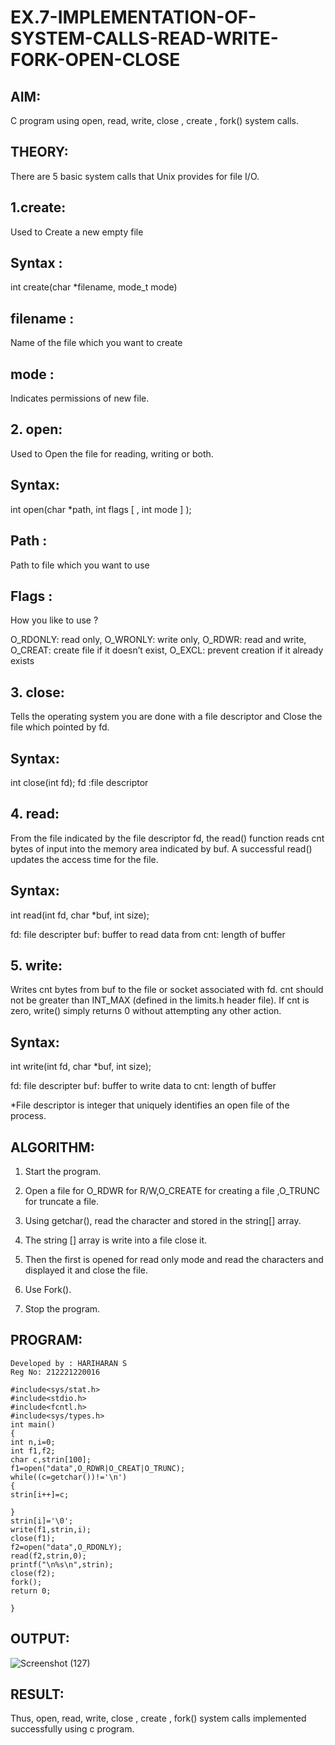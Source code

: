 # EX.7-IMPLEMENTATION-OF-SYSTEM-CALLS-READ-WRITE-FORK-OPEN-CLOSE

## AIM:
C program using open, read, write, close , create , fork() system calls.
## THEORY:
There are 5 basic system calls that Unix provides for file I/O.

## 1.create:
Used to Create a new empty file

## Syntax :
int create(char *filename, mode_t mode)

## filename :
Name of the file which you want to create

## mode :
Indicates permissions of new file.

## 2. open:
Used to Open the file for reading, writing or both.

## Syntax:
int open(char *path, int flags [ , int mode ] );

## Path :
Path to file which you want to use

## Flags :
How you like to use ?

O_RDONLY: read only, O_WRONLY: write only, O_RDWR: read and write, O_CREAT: create file if it doesn’t exist, O_EXCL: prevent creation if it already exists

## 3. close:
Tells the operating system you are done with a file descriptor and Close the file which pointed by fd.

## Syntax:
int close(int fd); fd :file descriptor

## 4. read:
From the file indicated by the file descriptor fd, the read() function reads cnt bytes of input into the memory area indicated by buf. A successful read() updates the access time for the file.

## Syntax:
int read(int fd, char *buf, int size);

fd: file descripter buf: buffer to read data from cnt: length of buffer

## 5. write:
Writes cnt bytes from buf to the file or socket associated with fd. cnt should not be greater than INT_MAX (defined in the limits.h header file). If cnt is zero, write() simply returns 0 without attempting any other action.

## Syntax:
int write(int fd, char *buf, int size);

fd: file descripter buf: buffer to write data to cnt: length of buffer

*File descriptor is integer that uniquely identifies an open file of the process.

## ALGORITHM:
1. Start the program.

2. Open a file for O_RDWR for R/W,O_CREATE for creating a file ,O_TRUNC for truncate a file.

3. Using getchar(), read the character and stored in the string[] array.

4. The string [] array is write into a file close it.

5. Then the first is opened for read only mode and read the characters and displayed it and close the file.

6. Use Fork().

7. Stop the program.

## PROGRAM:
```
Developed by : HARIHARAN S
Reg No: 212221220016

#include<sys/stat.h> 
#include<stdio.h> 
#include<fcntl.h> 
#include<sys/types.h> 
int main() 
{ 
int n,i=0; 
int f1,f2; 
char c,strin[100]; 
f1=open("data",O_RDWR|O_CREAT|O_TRUNC); 
while((c=getchar())!='\n') 
{ 
strin[i++]=c; 
 
} 
strin[i]='\0'; 
write(f1,strin,i); 
close(f1); 
f2=open("data",O_RDONLY); 
read(f2,strin,0); 
printf("\n%s\n",strin); 
close(f2); 
fork(); 
return 0; 
 
}
```

## OUTPUT:

![Screenshot (127)](https://github.com/mohamedazeem33/EX.7-IMPLEMENTATION-OF-SYSTEM-CALLS-READ-WRITE-FORK-OPEN-CLOSE/assets/121040764/c44f7302-f88b-44f1-8ae9-c2cc4ebe8c09)

## RESULT:
Thus, open, read, write, close , create , fork() system calls implemented successfully using c program.
